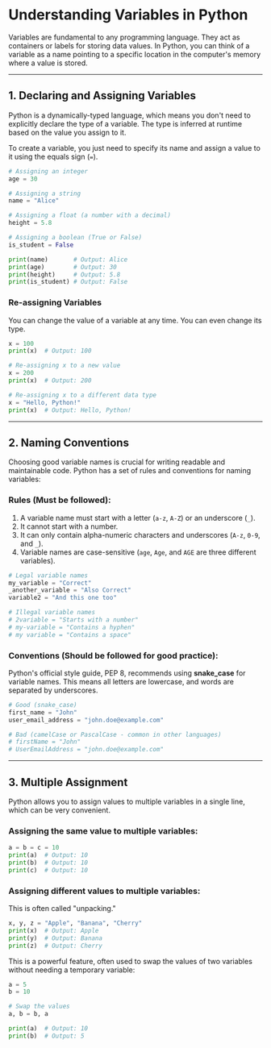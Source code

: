 # Understanding Variables in Python

Variables are fundamental to any programming language. They act as containers or labels for storing data values. In Python, you can think of a variable as a name pointing to a specific location in the computer's memory where a value is stored.

---

## 1. Declaring and Assigning Variables

Python is a dynamically-typed language, which means you don't need to explicitly declare the type of a variable. The type is inferred at runtime based on the value you assign to it.

To create a variable, you just need to specify its name and assign a value to it using the equals sign (`=`).

```python
# Assigning an integer
age = 30

# Assigning a string
name = "Alice"

# Assigning a float (a number with a decimal)
height = 5.8

# Assigning a boolean (True or False)
is_student = False

print(name)       # Output: Alice
print(age)        # Output: 30
print(height)     # Output: 5.8
print(is_student) # Output: False
```

### Re-assigning Variables

You can change the value of a variable at any time. You can even change its type.

```python
x = 100
print(x)  # Output: 100

# Re-assigning x to a new value
x = 200
print(x)  # Output: 200

# Re-assigning x to a different data type
x = "Hello, Python!"
print(x)  # Output: Hello, Python!
```

---

## 2. Naming Conventions

Choosing good variable names is crucial for writing readable and maintainable code. Python has a set of rules and conventions for naming variables:

### Rules (Must be followed):

1.  A variable name must start with a letter (`a-z`, `A-Z`) or an underscore (`_`).
2.  It cannot start with a number.
3.  It can only contain alpha-numeric characters and underscores (`A-z`, `0-9`, and `_`).
4.  Variable names are case-sensitive (`age`, `Age`, and `AGE` are three different variables).

```python
# Legal variable names
my_variable = "Correct"
_another_variable = "Also Correct"
variable2 = "And this one too"

# Illegal variable names
# 2variable = "Starts with a number"
# my-variable = "Contains a hyphen"
# my variable = "Contains a space"
```

### Conventions (Should be followed for good practice):

Python's official style guide, PEP 8, recommends using **snake_case** for variable names. This means all letters are lowercase, and words are separated by underscores.

```python
# Good (snake_case)
first_name = "John"
user_email_address = "john.doe@example.com"

# Bad (camelCase or PascalCase - common in other languages)
# firstName = "John"
# UserEmailAddress = "john.doe@example.com"
```

---

## 3. Multiple Assignment

Python allows you to assign values to multiple variables in a single line, which can be very convenient.

### Assigning the same value to multiple variables:

```python
a = b = c = 10
print(a)  # Output: 10
print(b)  # Output: 10
print(c)  # Output: 10
```

### Assigning different values to multiple variables:

This is often called "unpacking."

```python
x, y, z = "Apple", "Banana", "Cherry"
print(x)  # Output: Apple
print(y)  # Output: Banana
print(z)  # Output: Cherry
```

This is a powerful feature, often used to swap the values of two variables without needing a temporary variable:

```python
a = 5
b = 10

# Swap the values
a, b = b, a

print(a)  # Output: 10
print(b)  # Output: 5
```
